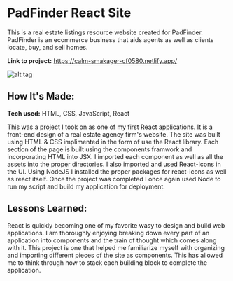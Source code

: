 # PadFinder React Site
This is a real estate listings resource website created for PadFinder. PadFinder is an ecommerce business that aids agents as well as clients locate, buy, and sell homes.

**Link to project:** https://calm-smakager-cf0580.netlify.app/

![alt tag](https://i.ibb.co/phfh9CB/padfinder.png)

## How It's Made:

**Tech used:** HTML, CSS, JavaScript, React

This was a project I took on as one of my first React applications. It is a front-end design of a real estate agency firm's website. The site was built using HTML & CSS implimented in the form of use the React library. Each section of the page is built using the components framwork and incorporating HTML into JSX. I imported each component as well as all the assets into the proper directories. I also imported and used React-Icons in the UI. Using NodeJS I installed the proper packages for react-icons as well as react itself. Once the project was completed I once again used Node to run my script and build my application for deployment.

## Lessons Learned:

React is quickly becoming one of my favorite wasy to design and build web applications. I am thoroughly enjoying breaking down every part of an application into components and the train of thought which comes along with it. This project is one that helped me familiarize myself with organizing and importing different pieces of the site as components. This has allowed me to think through how to stack each building block to complete the application.
